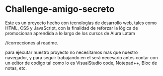 # Challenge-amigo-secreto
Este es un proyecto hecho con tecnologías de desarrollo web, tales como HTML, CSS y JavaScript, con la finalidad de reforzar la lógica de promocionan aprendida a lo largo de los cursos de Alura Latam


//correcciones al readme.

para ejecutar nuestro proyecto no necesitamos mas que nuestro navegador, y para seguir trabajando en el será necesario antes contar con un editor de codigo tal como lo es VisualStudio code, Notepad++, Bloc de notas, etc.